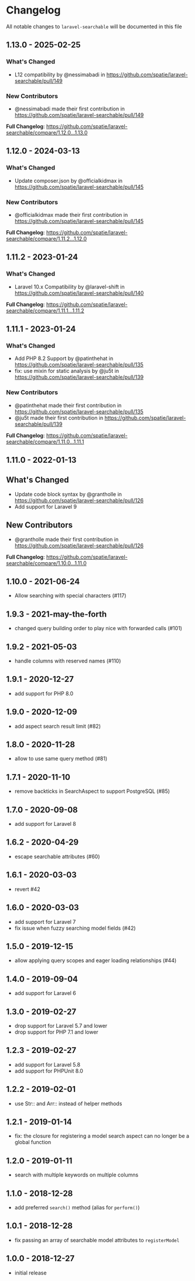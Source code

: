 # Changelog

All notable changes to `laravel-searchable` will be documented in this file

## 1.13.0 - 2025-02-25

### What's Changed

* L12 compatibility by @nessimabadi in https://github.com/spatie/laravel-searchable/pull/149

### New Contributors

* @nessimabadi made their first contribution in https://github.com/spatie/laravel-searchable/pull/149

**Full Changelog**: https://github.com/spatie/laravel-searchable/compare/1.12.0...1.13.0

## 1.12.0 - 2024-03-13

### What's Changed

* Update composer.json by @officialkidmax in https://github.com/spatie/laravel-searchable/pull/145

### New Contributors

* @officialkidmax made their first contribution in https://github.com/spatie/laravel-searchable/pull/145

**Full Changelog**: https://github.com/spatie/laravel-searchable/compare/1.11.2...1.12.0

## 1.11.2 - 2023-01-24

### What's Changed

- Laravel 10.x Compatibility by @laravel-shift in https://github.com/spatie/laravel-searchable/pull/140

**Full Changelog**: https://github.com/spatie/laravel-searchable/compare/1.11.1...1.11.2

## 1.11.1 - 2023-01-24

### What's Changed

- Add PHP 8.2 Support by @patinthehat in https://github.com/spatie/laravel-searchable/pull/135
- fix: use mixin for static analysis by @ju5t in https://github.com/spatie/laravel-searchable/pull/139

### New Contributors

- @patinthehat made their first contribution in https://github.com/spatie/laravel-searchable/pull/135
- @ju5t made their first contribution in https://github.com/spatie/laravel-searchable/pull/139

**Full Changelog**: https://github.com/spatie/laravel-searchable/compare/1.11.0...1.11.1

## 1.11.0 - 2022-01-13

## What's Changed

- Update code block syntax by @grantholle in https://github.com/spatie/laravel-searchable/pull/126
- Add support for Laravel 9

## New Contributors

- @grantholle made their first contribution in https://github.com/spatie/laravel-searchable/pull/126

**Full Changelog**: https://github.com/spatie/laravel-searchable/compare/1.10.0...1.11.0

## 1.10.0 - 2021-06-24

- Allow searching with special characters (#117)

## 1.9.3 - 2021-may-the-forth

- changed query building order to play nice with forwarded calls (#101)

## 1.9.2 - 2021-05-03

- handle columns with reserved names (#110)

## 1.9.1 - 2020-12-27

- add support for PHP 8.0

## 1.9.0 - 2020-12-09

- add aspect search result limit (#82)

## 1.8.0 - 2020-11-28

- allow to use same query method (#81)

## 1.7.1 - 2020-11-10

- remove backticks in SearchAspect to support PostgreSQL (#85)

## 1.7.0 - 2020-09-08

- add support for Laravel 8

## 1.6.2 - 2020-04-29

- escape searchable attributes (#60)

## 1.6.1 - 2020-03-03

- revert #42

## 1.6.0 - 2020-03-03

- add support for Laravel 7
- fix issue when fuzzy searching model fields (#42)

## 1.5.0 - 2019-12-15

- allow applying query scopes and eager loading relationships (#44)

## 1.4.0 - 2019-09-04

- add support for Laravel 6

## 1.3.0 - 2019-02-27

- drop support for Laravel 5.7 and lower
- drop support for PHP 7.1 and lower

## 1.2.3 - 2019-02-27

- add support for Laravel 5.8
- add support for PHPUnit 8.0

## 1.2.2 - 2019-02-01

- use Str:: and Arr:: instead of helper methods

## 1.2.1 - 2019-01-14

- fix: the closure for registering a model search aspect can no longer be a global function

## 1.2.0 - 2019-01-11

- search with multiple keywords on multiple columns

## 1.1.0 - 2018-12-28

- add preferred `search()` method (alias for `perform()`)

## 1.0.1 - 2018-12-28

- fix passing an array of searchable model attributes to `registerModel`

## 1.0.0 - 2018-12-27

- initial release
